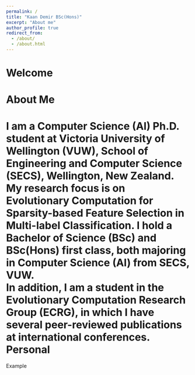 ```yaml
---
permalink: /
title: "Kaan Demir BSc(Hons)"
excerpt: "About me"
author_profile: true
redirect_from: 
  - /about/
  - /about.html
---
```

Welcome 
======

About Me
====
I am a Computer Science (AI) Ph.D. student at Victoria University of Wellington (VUW), School of Engineering and Computer Science (SECS), Wellington, New Zealand.\
My research focus is on Evolutionary Computation for Sparsity-based Feature Selection in Multi-label Classification. I hold a Bachelor of Science (BSc) and BSc(Hons) first class, both majoring in Computer Science (AI) from SECS, VUW.\
In addition, I am a student in the Evolutionary Computation Research Group (ECRG), in which I have several peer-reviewed publications at international conferences.
Personal
====
Example
